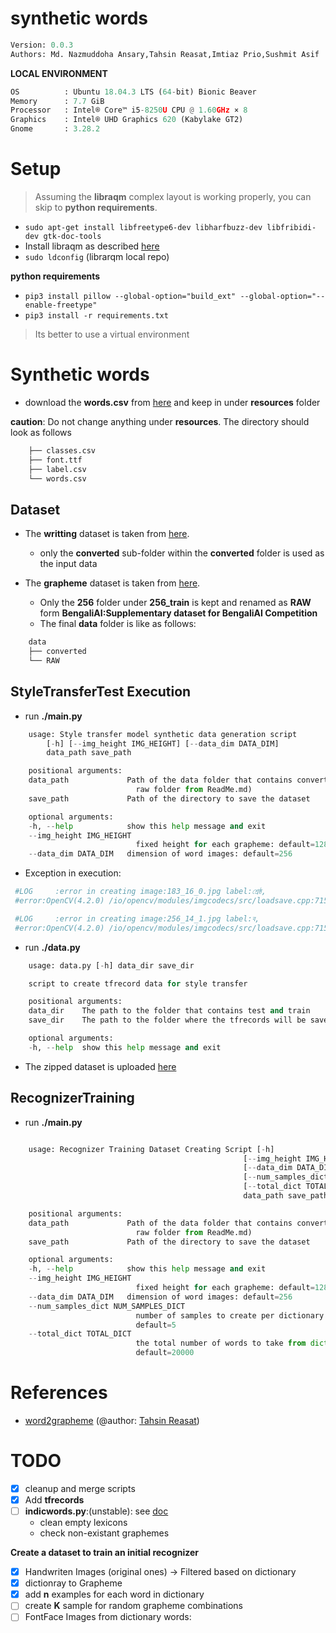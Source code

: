 # synthetic words


```python
Version: 0.0.3     
Authors: Md. Nazmuddoha Ansary,Tahsin Reasat,Imtiaz Prio,Sushmit Asif  
```
**LOCAL ENVIRONMENT**  
```python
OS          : Ubuntu 18.04.3 LTS (64-bit) Bionic Beaver        
Memory      : 7.7 GiB  
Processor   : Intel® Core™ i5-8250U CPU @ 1.60GHz × 8    
Graphics    : Intel® UHD Graphics 620 (Kabylake GT2)  
Gnome       : 3.28.2  
```
# Setup
>Assuming the **libraqm** complex layout is working properly, you can skip to **python requirements**. 
*  ```sudo apt-get install libfreetype6-dev libharfbuzz-dev libfribidi-dev gtk-doc-tools```
* Install libraqm as described [here](https://github.com/HOST-Oman/libraqm)
* ```sudo ldconfig``` (librarqm local repo)

**python requirements**

* ```pip3 install pillow --global-option="build_ext" --global-option="--enable-freetype"```
* ```pip3 install -r requirements.txt``` 
> Its better to use a virtual environment 



# Synthetic words
* download the **words.csv** from [here](https://www.kaggle.com/reasat/extract-word-image-and-label) and keep in under **resources** folder

**caution**: Do not change anything under **resources**. The directory should look as follows
```python
    ├── classes.csv
    ├── font.ttf
    ├── label.csv
    └── words.csv
```


## Dataset
* The **writting** dataset is taken from [here](https://www.kaggle.com/reasat/banglawriting).
    * only the **converted**  sub-folder within the **converted** folder is used as the input data 

* The **grapheme** dataset is taken from [here](https://www.kaggle.com/pestipeti/bengali-quick-eda/#data). 
    * Only the **256** folder under **256_train** is kept and renamed as **RAW** form **BengaliAI:Supplementary dataset for BengaliAI Competition**
    * The final **data** folder is like as follows:

```python
    data
    ├── converted
    └── RAW
```


## StyleTransferTest Execution
* run **./main.py**
```python
    usage: Style transfer model synthetic data generation script
        [-h] [--img_height IMG_HEIGHT] [--data_dim DATA_DIM]
        data_path save_path

    positional arguments:
    data_path             Path of the data folder that contains converted and
                            raw folder from ReadMe.md)
    save_path             Path of the directory to save the dataset

    optional arguments:
    -h, --help            show this help message and exit
    --img_height IMG_HEIGHT
                            fixed height for each grapheme: default=128
    --data_dim DATA_DIM   dimension of word images: default=256

```
* Exception in execution:
```python
 #LOG     :error in creating image:183_16_0.jpg label:শ্রেষ্ঠ,
 #error:OpenCV(4.2.0) /io/opencv/modules/imgcodecs/src/loadsave.cpp:715: error: (-215:Assertion failed) !_img.empty() in function 'imwrite'

 #LOG     :error in creating image:256_14_1.jpg label:ব,
 #error:OpenCV(4.2.0) /io/opencv/modules/imgcodecs/src/loadsave.cpp:715: error: (-215:Assertion failed) !_img.empty() in function 'imwrite'

```
* run **./data.py**
```python
    usage: data.py [-h] data_dir save_dir

    script to create tfrecord data for style transfer

    positional arguments:
    data_dir    The path to the folder that contains test and train
    save_dir    The path to the folder where the tfrecords will be saved

    optional arguments:
    -h, --help  show this help message and exit

```
* The zipped dataset is uploaded [here](https://www.kaggle.com/nazmuddhohaansary/banglawords)


## RecognizerTraining 
* run **./main.py**
```python

    usage: Recognizer Training Dataset Creating Script [-h]
                                                    [--img_height IMG_HEIGHT]
                                                    [--data_dim DATA_DIM]
                                                    [--num_samples_dict NUM_SAMPLES_DICT]
                                                    [--total_dict TOTAL_DICT]
                                                    data_path save_path

    positional arguments:
    data_path             Path of the data folder that contains converted and
                            raw folder from ReadMe.md)
    save_path             Path of the directory to save the dataset

    optional arguments:
    -h, --help            show this help message and exit
    --img_height IMG_HEIGHT
                            fixed height for each grapheme: default=128
    --data_dim DATA_DIM   dimension of word images: default=256
    --num_samples_dict NUM_SAMPLES_DICT
                            number of samples to create per dictionary word:
                            default=5
    --total_dict TOTAL_DICT
                            the total number of words to take from dict:
                            default=20000

```

# References

* [word2grapheme](https://www.kaggle.com/reasat/extract-word-image-and-label) (@author: [Tahsin Reasat](https://www.kaggle.com/reasat))


# TODO
- [x] cleanup and merge scripts
- [x] Add **tfrecords**
- [ ] **indicwords.py**:(unstable): see [doc](/doc/indicwords.md)
    * clean empty lexicons
    * check non-existant graphemes

**Create a dataset to train an initial recognizer**
- [x] Handwriten Images (original ones) -> Filtered based on dictionary
- [x] dictionray to Grapheme
- [x] add **n** examples for each word in dictionary
- [ ] create **K** sample for random grapheme combinations
- [ ] FontFace Images  from dictionary words:
